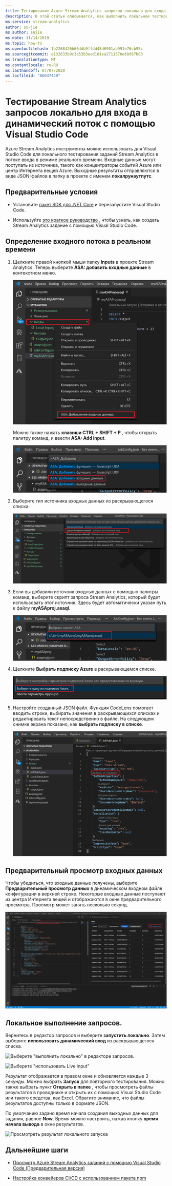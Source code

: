 ```yaml
---
title: Тестирование Azure Stream Analytics запросов локально для входа в динамический поток с помощью Visual Studio Code
description: В этой статье описывается, как выполнить локальное тестирование запросов для входных данных в динамическом потоке с помощью средств Azure Stream Analytics для Visual Studio Code.
ms.service: stream-analytics
author: su-jie
ms.author: sujie
ms.date: 11/14/2019
ms.topic: how-to
ms.openlocfilehash: 1b2268426b66ddb9ffdd48d6901ab991e76cb95c
ms.sourcegitcommit: e132633b9c3a53b3ead101ea2711570e60d67b83
ms.translationtype: MT
ms.contentlocale: ru-RU
ms.lasthandoff: 07/07/2020
ms.locfileid: "86037449"
---
```

# <a name="test-stream-analytics-queries-locally-against-live-stream-input-by-using-visual-studio-code"></a>Тестирование Stream Analytics запросов локально для входа в динамический поток с помощью Visual Studio Code

Azure Stream Analytics инструменты можно использовать для Visual Studio Code для локального тестирования заданий Stream Analytics в потоке ввода в режиме реального времени. Входные данные могут поступать из источника, такого как концентраторы событий Azure или центр Интернета вещей Azure. Выходные результаты отправляются в виде JSON-файлов в папку в проекте с именем **локалрунаутпутс**.

## <a name="prerequisites"></a>Предварительные условия

* Установите [пакет SDK для .NET Core](https://dotnet.microsoft.com/download) и перезапустите Visual Studio Code.

* Используйте [это краткое руководство](quick-create-vs-code.md) , чтобы узнать, как создать Stream Analytics задание с помощью Visual Studio Code.

## <a name="define-a-live-stream-input"></a>Определение входного потока в реальном времени

1. Щелкните правой кнопкой мыши папку **Inputs** в проекте Stream Analytics. Теперь выберите **ASA: добавить входные данные** в контекстном меню.

   ![Добавление входных данных из папки Inputs](./media/quick-create-vs-code/add-input-from-inputs-folder.png)

   Можно также нажать **клавиши CTRL + SHIFT + P** , чтобы открыть палитру команд, и ввести **ASA: Add input**.

   ![Добавление входа Stream Analytics в Visual Studio Code](./media/quick-create-vs-code/add-input.png)

2. Выберите тип источника входных данных из раскрывающегося списка.

   ![Выбор центра Интернета вещей в качестве источника входных данных](./media/quick-create-vs-code/iot-hub.png)

3. Если вы добавили источник входных данных с помощью палитры команд, выберите скрипт запроса Stream Analytics, который будет использовать этот источник. Здесь будет автоматически указан путь к файлу **myASAproj.asaql**.

   ![Выбор скрипта Stream Analytics в Visual Studio Code](./media/quick-create-vs-code/asa-script.png)

4. Щелкните **Выбрать подписку Azure** в раскрывающемся списке.

    ![Выбор подписки в списке](./media/quick-create-vs-code/add-input-select-subscription.png)

5. Настройте созданный JSON файл. Функция CodeLens помогает вводить строки, выбирать значения в раскрывающихся списках и редактировать текст непосредственно в файле. На следующем снимке экрана показано, как **выбрать подписку в списке**.

   ![Настройка входного файла в Visual Studio Code](./media/quick-create-vs-code/configure-input.png)

## <a name="preview-input"></a>Предварительный просмотр входных данных

Чтобы убедиться, что входные данные получены, выберите **Предварительный просмотр данных** в динамическом входном файле конфигурации в верхней строке. Некоторые входные данные поступают из центра Интернета вещей и отображаются в окне предварительного просмотра. Просмотр может занять несколько секунд.

 ![Просмотр динамических входных данных](./media/quick-create-vs-code/preview-live-input.png)

## <a name="run-queries-locally"></a>Локальное выполнение запросов.

Вернитесь в редактор запросов и выберите **запустить локально**. Затем выберите **использовать динамический вход** из раскрывающегося списка.

![Выберите "выполнить локально" в редакторе запросов.](./media/vscode-local-run/run-locally.png)

![Выберите "использовать Live input"](./media/vscode-local-run-live-input/run-locally-use-live-input.png)

Результат отображается в правом окне и обновляется каждые 3 секунды. Можно выбрать **Запуск** для повторного тестирования. Можно также выбрать пункт **Открыть в папке** , чтобы просмотреть файлы результатов в проводнике и открыть их с помощью Visual Studio Code или такого средства, как Excel. Обратите внимание, что файлы результатов доступны только в формате JSON.

По умолчанию задано время начала создания выходных данных для задания, равное **Now**. Время можно настроить, нажав кнопку **время начала вывода** в окне результатов.

![Просмотреть результат локального запуска](./media/vscode-local-run-live-input/vscode-livetesting.gif)

## <a name="next-steps"></a>Дальнейшие шаги

* [Просмотр Azure Stream Analytics заданий с помощью Visual Studio Code (Предварительная версия)](visual-studio-code-explore-jobs.md)

* [Настройка конвейеров CI/CD с использованием пакета npm](setup-cicd-vs-code.md)
